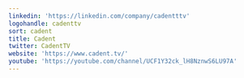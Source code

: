 ```yaml
---
linkedin: 'https://linkedin.com/company/cadentttv'
logohandle: cadenttv
sort: cadent
title: Cadent
twitter: CadentTV
website: 'https://www.cadent.tv/'
youtube: 'https://youtube.com/channel/UCF1Y32ck_lH8NznwS6LU97A'
---
```

